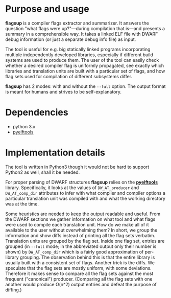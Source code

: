# Purpose and usage

**flagsup** is a compiler flags extractor and summarizer.  It answers the
question "what flags were up?"—during compilation that is—and presents a summary
in a comprehensible way.  It takes a linked ELF file with DWARF debug
information (or just a separate debug info file) as input.

The tool is useful for e.g. big statically linked programs incorporating
multiple independently developed libraries, especially if different build
systems are used to produce them.  The user of the tool can easily check whether
a desired compiler flag is uniformly propagated, see exactly which libraries and
translation units are built with a particular set of flags, and how flag sets
used for compilation of different subsystems differ.

**flagsup** has 2 modes: with and without the `--full` option.  The output
format is meant for humans and strives to be self-explanatory.

# Dependencies

- python 3.x
- [pyelftools](https://github.com/eliben/pyelftools)

# Implementation details

The tool is written in Python3 though it would not be hard to support Python2 as
well, shall it be needed.

For proper parsing of DWARF structures **flagsup** relies on the
[**pyelftools**](https://github.com/eliben/pyelftools) library.  Specifically,
it looks at the values of `DW_AT_producer` and `DW_AT_comp_dir` attributes to
infer with what compiler and compiler options a particular translation unit was
compiled with and what the working directory was at the time.

Some heuristics are needed to keep the output readable and useful.  From the
DWARF sections we gather information on what tool and what flags were used to
compile each translation unit.  How do we make all of it available to the user
without overwhelming them?  In short, we group the information and show diffs
instead of printing all the flag sets verbatim.  Translation units are grouped
by the flag set.  Inside one flag set, entries are grouped (in `--full` mode; in
the abbreviated output only their number is shown) by `DW_AT_comp_dir` which is
a fairly good approximation of per-library grouping.  The observation behind
this is that the entire library is usually built with a consistent set of flags.
Another trick is the diffs.  We speculate that the flag sets are mostly uniform,
with some deviations.  Therefore it makes sense to compare all the flag sets
against the most frequent ("canonical") producer.  (Comparing all the flag sets
with one another would produce O(n^2) output entries and defeat the purpose of
diffing.)
